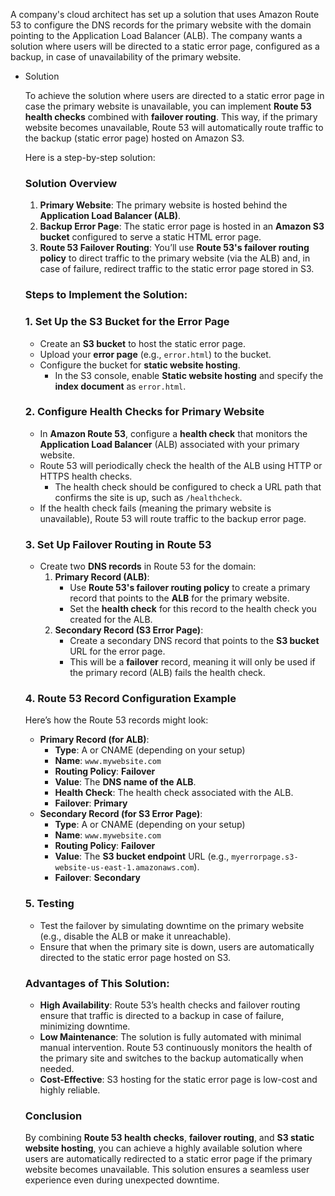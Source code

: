 A company's cloud architect has set up a solution that uses Amazon Route 53 to configure the DNS records for the primary website with the domain pointing to the Application Load Balancer (ALB). The company wants a solution where users will be directed to a static error page, configured as a backup, in case of unavailability of the primary website.

- Solution
    
    To achieve the solution where users are directed to a static error page in case the primary website is unavailable, you can implement **Route 53 health checks** combined with **failover routing**. This way, if the primary website becomes unavailable, Route 53 will automatically route traffic to the backup (static error page) hosted on Amazon S3.
    
    Here is a step-by-step solution:
    
    ### **Solution Overview**
    
    1. **Primary Website**: The primary website is hosted behind the **Application Load Balancer (ALB)**.
    2. **Backup Error Page**: The static error page is hosted in an **Amazon S3 bucket** configured to serve a static HTML error page.
    3. **Route 53 Failover Routing**: You’ll use **Route 53's failover routing policy** to direct traffic to the primary website (via the ALB) and, in case of failure, redirect traffic to the static error page stored in S3.
    
    ### **Steps to Implement the Solution:**
    
    ### **1. Set Up the S3 Bucket for the Error Page**
    
    - Create an **S3 bucket** to host the static error page.
    - Upload your **error page** (e.g., `error.html`) to the bucket.
    - Configure the bucket for **static website hosting**.
        - In the S3 console, enable **Static website hosting** and specify the **index document** as `error.html`.
    
    ### **2. Configure Health Checks for Primary Website**
    
    - In **Amazon Route 53**, configure a **health check** that monitors the **Application Load Balancer** (ALB) associated with your primary website.
    - Route 53 will periodically check the health of the ALB using HTTP or HTTPS health checks.
        - The health check should be configured to check a URL path that confirms the site is up, such as `/healthcheck`.
    - If the health check fails (meaning the primary website is unavailable), Route 53 will route traffic to the backup error page.
    
    ### **3. Set Up Failover Routing in Route 53**
    
    - Create two **DNS records** in Route 53 for the domain:
        1. **Primary Record (ALB)**:
            - Use **Route 53's failover routing policy** to create a primary record that points to the **ALB** for the primary website.
            - Set the **health check** for this record to the health check you created for the ALB.
        2. **Secondary Record (S3 Error Page)**:
            - Create a secondary DNS record that points to the **S3 bucket** URL for the error page.
            - This will be a **failover** record, meaning it will only be used if the primary record (ALB) fails the health check.
    
    ### **4. Route 53 Record Configuration Example**
    
    Here’s how the Route 53 records might look:
    
    - **Primary Record (for ALB)**:
        - **Type**: A or CNAME (depending on your setup)
        - **Name**: `www.mywebsite.com`
        - **Routing Policy**: **Failover**
        - **Value**: The **DNS name of the ALB**.
        - **Health Check**: The health check associated with the ALB.
        - **Failover**: **Primary**
    - **Secondary Record (for S3 Error Page)**:
        - **Type**: A or CNAME (depending on your setup)
        - **Name**: `www.mywebsite.com`
        - **Routing Policy**: **Failover**
        - **Value**: The **S3 bucket endpoint** URL (e.g., `myerrorpage.s3-website-us-east-1.amazonaws.com`).
        - **Failover**: **Secondary**
    
    ### **5. Testing**
    
    - Test the failover by simulating downtime on the primary website (e.g., disable the ALB or make it unreachable).
    - Ensure that when the primary site is down, users are automatically directed to the static error page hosted on S3.
    
    ### **Advantages of This Solution:**
    
    - **High Availability**: Route 53’s health checks and failover routing ensure that traffic is directed to a backup in case of failure, minimizing downtime.
    - **Low Maintenance**: The solution is fully automated with minimal manual intervention. Route 53 continuously monitors the health of the primary site and switches to the backup automatically when needed.
    - **Cost-Effective**: S3 hosting for the static error page is low-cost and highly reliable.
    
    ### **Conclusion**
    
    By combining **Route 53 health checks**, **failover routing**, and **S3 static website hosting**, you can achieve a highly available solution where users are automatically redirected to a static error page if the primary website becomes unavailable. This solution ensures a seamless user experience even during unexpected downtime.